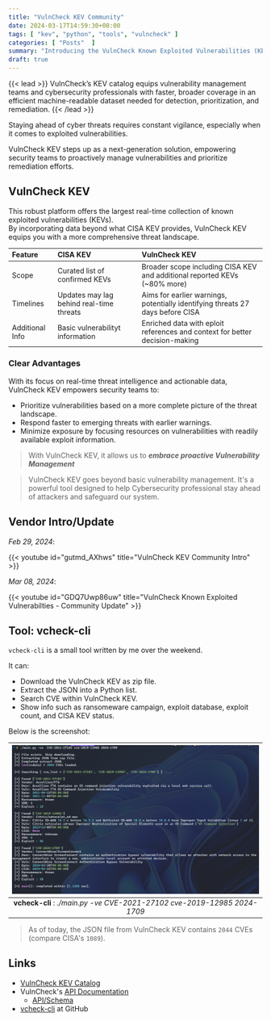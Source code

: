 ```yaml
---
title: "VulnCheck KEV Community"
date: 2024-03-17T14:59:30+08:00
tags: [ "kev", "python", "tools", "vulncheck" ]
categories: [ "Posts"  ]
summary: "Introducing the VulnCheck Known Exploited Vulnerabilities (KEV) catalog, a free community database of known exploited vulnerabilities fused with exploit intelligence."
draft: true
---
```

{{< lead >}}
VulnCheck’s KEV catalog equips vulnerability management teams and cybersecurity professionals with faster, broader coverage in an efficient machine-readable dataset needed for detection, prioritization, and remediation.
{{< /lead >}}

Staying ahead of cyber threats requires constant vigilance, especially when it comes to exploited vulnerabilities. 

VulnCheck KEV steps up as a next-generation solution, empowering security teams to proactively manage vulnerabilities and prioritize remediation efforts.

## VulnCheck KEV
This robust platform offers the largest real-time collection of known exploited vulnerabilities (KEVs).  
By incorporating data beyond what CISA KEV provides, VulnCheck KEV equips you with a more comprehensive threat landscape.

| Feature | CISA KEV | VulnCheck KEV |
| :------ | :------- | :------------ |
| Scope   | Curated list of confirmed KEVs | Broader scope including CISA KEV and additional reported KEVs (~80% more) |
| Timelines | Updates may lag behind real-time threats | Aims for earlier warnings, potentially identifying threats 27 days before CISA | 
| Additional Info | Basic vulnerabilityt information | Enriched data with eploit references and context for better decision-making | 

### Clear Advantages

With its focus on real-time threat intelligence and actionable data, VulnCheck KEV empowers security teams to:

 - Prioritize vulnerabilities based on a more complete picture of the threat landscape.
 - Respond faster to emerging threats with earlier warnings.
 - Minimize exposure by focusing resources on vulnerabilities with readily available exploit information.

> With VulnCheck KEV, it allows us to ***embrace proactive Vulnerability Management***

> VulnCheck KEV goes beyond basic vulnerability management.
> It's a powerful tool designed to help Cybersecurity professional stay ahead of attackers and safeguard our system.


## Vendor Intro/Update 

*Feb 29, 2024*:

{{< youtube id="gutmd_AXhws" title="VulnCheck KEV Community Intro" >}}

*Mar 08, 2024*:

{{< youtube id="GDQ7Uwp86uw" title="VulnCheck Known Exploited Vulnerabilties - Community Update" >}}

## Tool: vcheck-cli

`vcheck-cli` is a small tool written by me over the weekend.

It can:
 
 - Download the VulnCheck KEV as zip file.
 - Extract the JSON into a Python list.
 - Search CVE within VulnCheck KEV.
 - Show info such as ransomeware campaign, exploit database, exploit count, and CISA KEV status.

Below is the screenshot:

|![vcheck-cli](/images/vcheck-cli.png)|
| :--: |
| **vcheck-cli** : *./main.py -ve  CVE-2021-27102 cve-2019-12985 2024-1709* |

> As of today, the JSON file from VulnCheck KEV contains `2044` CVEs (compare CISA's `1089`).

## Links

 - [VulnCheck KEV Catalog](https://vulncheck.com/browse/kev)
 - VulnCheck's [API Documentation](https://docs.vulncheck.com/)
   - [API/Schema](https://docs.vulncheck.com/community/vulncheck-kev/schema)
 - [vcheck-cli](https://github.com/myseq/vcheck-cli) at GitHub


